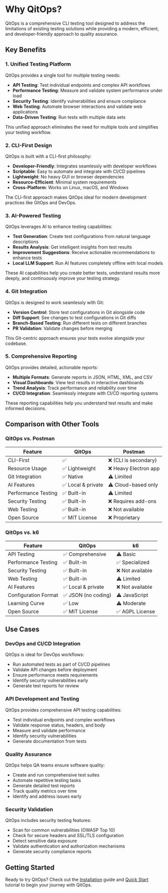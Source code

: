# Why QitOps?

QitOps is a comprehensive CLI testing tool designed to address the limitations of existing testing solutions while providing a modern, efficient, and developer-friendly approach to quality assurance.

## Key Benefits

### 1. Unified Testing Platform

QitOps provides a single tool for multiple testing needs:

- **API Testing**: Test individual endpoints and complex API workflows
- **Performance Testing**: Measure and validate system performance under load
- **Security Testing**: Identify vulnerabilities and ensure compliance
- **Web Testing**: Automate browser interactions and validate web applications
- **Data-Driven Testing**: Run tests with multiple data sets

This unified approach eliminates the need for multiple tools and simplifies your testing workflow.

### 2. CLI-First Design

QitOps is built with a CLI-first philosophy:

- **Developer-Friendly**: Integrates seamlessly with developer workflows
- **Scriptable**: Easy to automate and integrate with CI/CD pipelines
- **Lightweight**: No heavy GUI or browser dependencies
- **Resource-Efficient**: Minimal system requirements
- **Cross-Platform**: Works on Linux, macOS, and Windows

The CLI-first approach makes QitOps ideal for modern development practices like GitOps and DevOps.

### 3. AI-Powered Testing

QitOps leverages AI to enhance testing capabilities:

- **Test Generation**: Create test configurations from natural language descriptions
- **Results Analysis**: Get intelligent insights from test results
- **Improvement Suggestions**: Receive actionable recommendations to enhance tests
- **Local LLM Support**: Run AI features completely offline with local models

These AI capabilities help you create better tests, understand results more deeply, and continuously improve your testing strategy.

### 4. Git Integration

QitOps is designed to work seamlessly with Git:

- **Version Control**: Store test configurations in Git alongside code
- **Diff Support**: See changes to test configurations in Git diffs
- **Branch-Based Testing**: Run different tests on different branches
- **PR Validation**: Validate changes before merging

This Git-centric approach ensures your tests evolve alongside your codebase.

### 5. Comprehensive Reporting

QitOps provides detailed, actionable reports:

- **Multiple Formats**: Generate reports in JSON, HTML, XML, and CSV
- **Visual Dashboards**: View test results in interactive dashboards
- **Trend Analysis**: Track performance and reliability over time
- **CI/CD Integration**: Seamlessly integrate with CI/CD reporting systems

These reporting capabilities help you understand test results and make informed decisions.

## Comparison with Other Tools

### QitOps vs. Postman

| Feature | QitOps | Postman |
|---------|--------|---------|
| CLI-First | ✅ | ❌ (CLI is secondary) |
| Resource Usage | ✅ Lightweight | ❌ Heavy Electron app |
| Git Integration | ✅ Native | ⚠️ Limited |
| AI Features | ✅ Local & private | ⚠️ Cloud-based only |
| Performance Testing | ✅ Built-in | ⚠️ Limited |
| Security Testing | ✅ Built-in | ❌ Requires add-ons |
| Web Testing | ✅ Built-in | ❌ Not available |
| Open Source | ✅ MIT License | ❌ Proprietary |

### QitOps vs. k6

| Feature | QitOps | k6 |
|---------|--------|---|
| API Testing | ✅ Comprehensive | ⚠️ Basic |
| Performance Testing | ✅ Built-in | ✅ Specialized |
| Security Testing | ✅ Built-in | ❌ Not available |
| Web Testing | ✅ Built-in | ⚠️ Limited |
| AI Features | ✅ Local & private | ❌ Not available |
| Configuration Format | ✅ JSON (no coding) | ⚠️ JavaScript |
| Learning Curve | ✅ Low | ⚠️ Moderate |
| Open Source | ✅ MIT License | ✅ AGPL License |

## Use Cases

### DevOps and CI/CD Integration

QitOps is ideal for DevOps workflows:

- Run automated tests as part of CI/CD pipelines
- Validate API changes before deployment
- Ensure performance meets requirements
- Identify security vulnerabilities early
- Generate test reports for review

### API Development and Testing

QitOps provides comprehensive API testing capabilities:

- Test individual endpoints and complex workflows
- Validate response status, headers, and body
- Measure and validate performance
- Identify security vulnerabilities
- Generate documentation from tests

### Quality Assurance

QitOps helps QA teams ensure software quality:

- Create and run comprehensive test suites
- Automate repetitive testing tasks
- Generate detailed test reports
- Track quality metrics over time
- Identify and address issues early

### Security Validation

QitOps includes security testing features:

- Scan for common vulnerabilities (OWASP Top 10)
- Check for secure headers and SSL/TLS configuration
- Detect sensitive data exposure
- Validate authentication and authorization mechanisms
- Generate security compliance reports

## Getting Started

Ready to try QitOps? Check out the [Installation](installation.md) guide and [Quick Start](quick-start.md) tutorial to begin your journey with QitOps.
